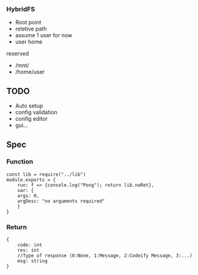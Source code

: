 ### HybridFS

* Root point
* reletive path
* assume 1 user for now
* user home

reserved
* /mnt/
* /home/user

## TODO
* Auto setup
* config validation
* config editor
* gui...


## Spec
### Function
    const lib = require("../lib")
    module.exports = {
        run: f => {console.log("Pong"); return lib.noRet},
        var: {
        args: 0,
        argDesc: "no arguments required"
        }
    }
    
### Return
    {
        code: int
        res: int
        //Type of response (0:None, 1:Message, 2:Codeify Message, 3:...)
        msg: string
    }